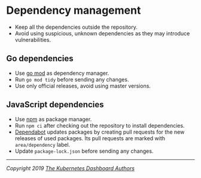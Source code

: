 # Dependency management

- Keep all the dependencies outside the repository.
- Avoid using suspicious, unknown dependencies as they may introduce vulnerabilities.

## Go dependencies

- Use [go mod](https://github.com/golang/go/wiki/Modules) as dependency manager.
- Run `go mod tidy` before sending any changes.
- Use only official releases, avoid using master versions.

## JavaScript dependencies

- Use [npm](https://www.npmjs.com/) as package manager.
- Run `npm ci` after checking out the repository to install dependencies.
- [Dependabot](https://github.com/dependabot) updates packages by creating pull requests for
the new releases of used packages. Its pull requests are marked with `area/dependency` label.
- Update `package-lock.json` before sending any changes.

----
_Copyright 2019 [The Kubernetes Dashboard Authors](https://github.com/shantanubansal/dashboard/graphs/contributors)_
